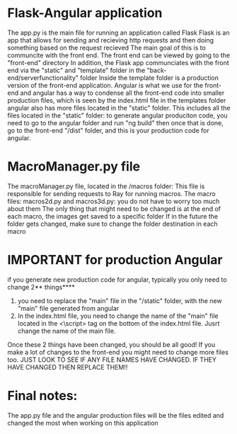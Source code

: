 # Flask-Angular application

The app.py is the main file for running an application called Flask
Flask is an app that allows for sending and recieving http requests and then doing something based on the request recieved
The main goal of this is to communcite with the front end.
The front end can be viewed by going to the "front-end" directory
In addition, the Flask app communciates with the front end via the "static" and "template" folder in the "back-end/serverfunctionality" folder
Inside the template folder is a production version of the front-end application. Angular is what we use for the front-end
and angular has a way to condense all the front-end code into smaller production files, which is seen by the index.html file in the templates folder
angular also has more files located in the "static" folder. This includes all the files located in the "static" folder:
to generate angular produciton code, you need to go to the angular folder and run "ng build" then once that is done, go to the front-end "/dist" folder, and 
this is your production code for angular.

# MacroManager.py file 
The macroManager.py file, located in the /macros folder: This file is responsible for sending requests to Ray for running macros.
The macro files: macros2d.py and macros3d.py: you do not have to worry too much about them
The only thing that might need to be changed is at the end of each macro, the images get saved to a specific folder
If in the future the folder gets changed, make sure to change the folder destination in each macro


# IMPORTANT for production Angular
if you generate new production code for angular, typically you only need to change 2** things****
1. you need to replace the "main" file in the "/static" folder, with the new "main" file generated from angular
2. In the index.html file, you need to change the name of the "main" file located in the <\script> tag on the bottom of the index.html file. Jusrt change the name of the main file.

Once these 2 things have been changed, you should be all good! If you make a lot of changes to the front-end you might need to change more files too. 
JUST LOOK TO SEE IF ANY FILE NAMES HAVE CHANGED. IF THEY HAVE CHANGED THEN REPLACE THEM!!


# Final notes:
The app.py file and the angular production files will be the files edited and changed the most when working on this application